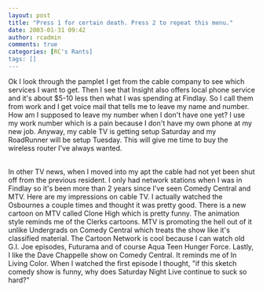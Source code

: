 ```yaml
---
layout: post
title: "Press 1 for certain death. Press 2 to repeat this menu."
date: 2003-01-31 09:42
author: rcadmin
comments: true
categories: [RC's Rants]
tags: []
---
```

Ok I look through the pamplet I get from the cable company to see which services I want to get. Then I see that Insight also offers local phone service and it's about $5-10 less then what I was spending at Findlay. So I call them from work and I get voice mail that tells me to leave my name and number. How am I supposed to leave my number when I don't have one yet? I use my work number which is a pain because I don't have my own phone at my new job. Anyway, my cable TV is getting setup Saturday and my RoadRunner will be setup Tuesday. This will give me time to buy the wireless router I've always wanted. 
<br />
 
<br />
In other TV news, when I moved into my apt the cable had not yet been shut off from the previous resident. I only had network stations when I was in Findlay so it's been more than 2 years since I've seen Comedy Central and MTV. Here are my impressions on cable TV. I actually watched the Osbournes a couple times and thought it was pretty good. There is a new cartoon on MTV called Clone High which is pretty funny. The animation style reminds me of the Clerks cartoons. MTV is promoting the hell out of it unlike Undergrads on Comedy Central which treats the show like it's classified material. The Cartoon Network is cool because I can watch old G.I. Joe episodes, Futurama and of course Aqua Teen Hunger Force. Lastly, I like the Dave Chappelle show on Comedy Central. It reminds me of In Living Color. When I watched the first episode I thought, "if this sketch comedy show is funny, why does Saturday Night Live continue to suck so hard?"
